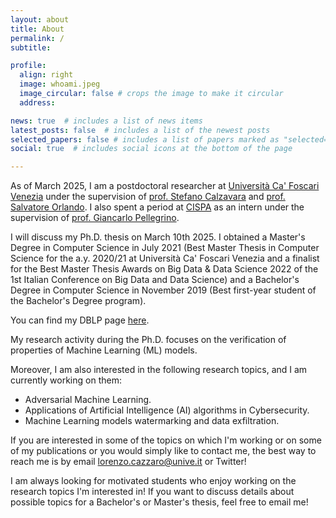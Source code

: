 ```yaml
---
layout: about
title: About
permalink: /
subtitle:

profile:
  align: right
  image: whoami.jpeg
  image_circular: false # crops the image to make it circular
  address:

news: true  # includes a list of news items
latest_posts: false  # includes a list of the newest posts
selected_papers: false # includes a list of papers marked as "selected={true}"
social: true  # includes social icons at the bottom of the page

---
```


As of March 2025, I am a postdoctoral researcher at [Università Ca' Foscari Venezia](https://www.unive.it/) under the supervision of [prof. Stefano Calzavara](https://www.dais.unive.it/~calzavara/) and [prof. Salvatore Orlando](https://www.unive.it/data/people/5592727). I also spent a period at [CISPA](https://cispa.de/en) as an intern under the supervision of [prof. Giancarlo Pellegrino](https://trouge.net/group/).

I will discuss my Ph.D. thesis on March 10th 2025. I obtained a Master's Degree in Computer Science in July 2021 (Best Master Thesis in Computer Science for the a.y. 2020/21 at Università Ca' Foscari Venezia and a finalist for the Best Master Thesis Awards on Big Data & Data Science 2022 of the 1st Italian Conference on Big Data and Data Science) and a Bachelor's Degree in Computer Science in November 2019 (Best first-year student of the Bachelor's Degree program).

You can find my DBLP page [here](https://dblp.org/pid/294/3340.html).

My research activity during the Ph.D. focuses on the verification of properties of Machine Learning (ML) models. 

Moreover, I am also interested in the following research topics, and I am currently working on them:
- Adversarial Machine Learning.
- Applications of Artificial Intelligence (AI) algorithms in Cybersecurity.
- Machine Learning models watermarking and data exfiltration.


If you are interested in some of the topics on which I'm working or on some of my publications or you would simply like to contact me, the best way to reach me is by email [lorenzo.cazzaro@unive.it](mailto:lorenzo.cazzaro@unive.it) or Twitter!

I am always looking for motivated students who enjoy working on the research topics I'm interested in! If you want to discuss details about possible topics for a Bachelor's or Master's thesis, feel free to email me!


